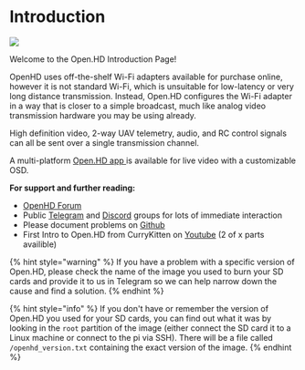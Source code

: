 # Introduction

![](.gitbook/assets/plain\_openhd\_logo.jpg)

Welcome to the Open.HD Introduction Page!

OpenHD uses off-the-shelf Wi-Fi adapters available for purchase online, however it is not standard Wi-Fi, which is unsuitable for low-latency or very long distance transmission. Instead, Open.HD configures the Wi-Fi adapter in a way that is closer to a simple broadcast, much like analog video transmission hardware you may be using already.

High definition video, 2-way UAV telemetry, audio, and RC control signals can all be sent over a single transmission channel.

A multi-platform [Open.HD app ](https://github.com/OpenHD/QOpenHD/releases)is available for live video with a customizable OSD.

**For support and further reading:**

* [OpenHD Forum](https://discuss.openhdfpv.com)
* Public [Telegram](https://t.me/OpenHD\_User) and [Discord](https://discord.gg/N685WjnF) groups for lots of immediate interaction
* Please document problems on [Github](https://github.com/OpenHD/Open.HD/issues)
* First Intro to Open.HD from CurryKitten on [Youtube](https://www.youtube.com/playlist?list=PL7WaECFssECJWfTc0vKYTfUdH5y8UgdI9) (2 of x parts availible)

{% hint style="warning" %}
If you have a problem with a specific version of Open.HD, please check the name of the image you used to burn your SD cards and provide it to us in Telegram so we can help narrow down the cause and find a solution.
{% endhint %}

{% hint style="info" %}
&#x20;If you don't have or remember the version of Open.HD you used for your SD cards, you can find out what it was by looking in the `root` partition of the image (either connect the SD card it to a Linux machine or connect to the pi via SSH). There will be a file called `/openhd_version.txt` containing the exact version of the image.
{% endhint %}
